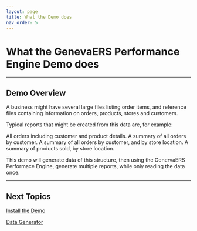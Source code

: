 ```yaml
---
layout: page
title: What the Demo does
nav_order: 5
---
```

# What the GenevaERS Performance Engine Demo does

-----
## Demo Overview

A business might have several large files listing order items, and reference files containing information on orders, products, stores and customers.

Typical reports that might be created from this data are, for example:

All orders including customer and product details.
A summary of all orders by customer.
A summary of all orders by customer, and by store location.
A summary of products sold, by store location.

This demo will generate data of this structure, then using the GenervaERS Performace Engine, generate multiple reports, while only reading the data once.

-----

## Next Topics

[Install the Demo](InstallDemo.md)

[Data Generator](DataGenerator.md)